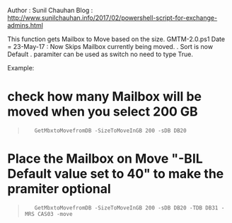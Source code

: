  Author : Sunil Chauhan
 Blog : http://www.sunilchauhan.info/2017/02/powershell-script-for-exchange-admins.html

 This function gets Mailbox to Move based on the size.
 GMTM-2.0.ps1
 Date = 23-May-17 : Now Skips Mailbox currently being moved.
       . Sort is now Default
       . paramiter can be used as switch no need to type True.       

Example:
#        check how many Mailbox will be moved when you select 200 GB
>        GetMbxtoMovefromDB -SizeToMoveInGB 200 -sDB DB20
#        Place the Mailbox on Move "-BIL Default value set to 40" to make the pramiter optional
>        GetMbxtoMovefromDB -SizeToMoveInGB 200 -sDB DB20 -TDB DB31 -MRS CAS03 -move
